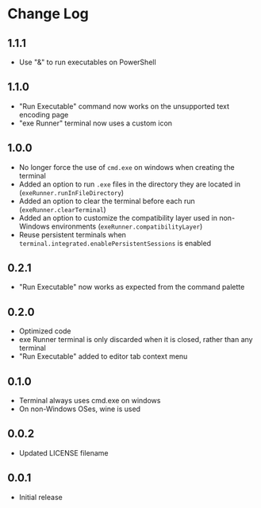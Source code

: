 # Change Log

## 1.1.1

- Use "&" to run executables on PowerShell

## 1.1.0

- "Run Executable" command now works on the unsupported text encoding page
- "exe Runner" terminal now uses a custom icon

## 1.0.0

- No longer force the use of `cmd.exe` on windows when creating the terminal
- Added an option to run `.exe` files in the directory they are located in (`exeRunner.runInFileDirectory`)
- Added an option to clear the terminal before each run (`exeRunner.clearTerminal`)
- Added an option to customize the compatibility layer used in non-Windows environments (`exeRunner.compatibilityLayer`)
- Reuse persistent terminals when `terminal.integrated.enablePersistentSessions` is enabled

## 0.2.1

- "Run Executable" now works as expected from the command palette

## 0.2.0

- Optimized code
- exe Runner terminal is only discarded when it is closed, rather than any terminal
- "Run Executable" added to editor tab context menu

## 0.1.0

- Terminal always uses cmd.exe on windows
- On non-Windows OSes, wine is used

## 0.0.2

- Updated LICENSE filename

## 0.0.1

- Initial release